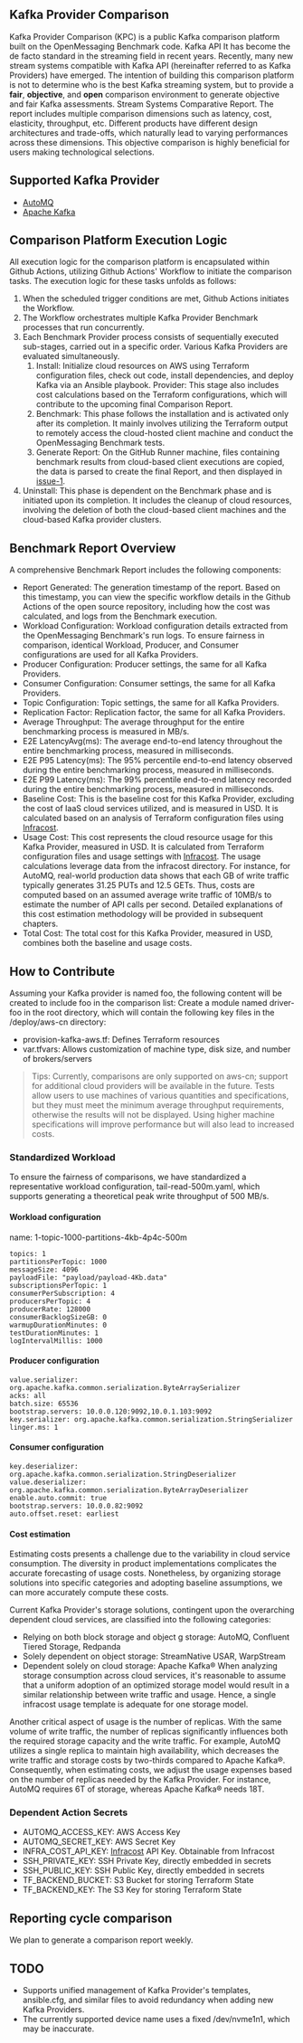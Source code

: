 ## Kafka Provider Comparison

Kafka Provider Comparison (KPC) is a public Kafka comparison platform built on the OpenMessaging Benchmark code. Kafka API
It has become the de facto standard in the streaming field in recent years. Recently, many new stream systems compatible with Kafka API (hereinafter referred to as Kafka Providers) have emerged.
The intention of building this comparison platform is not to determine who is the best Kafka streaming system, but to provide a **fair**, **objective**, and **open** comparison environment to generate objective and fair Kafka assessments.
Stream Systems Comparative Report. The report includes multiple comparison dimensions such as latency, cost, elasticity, throughput, etc. Different products have different design architectures and trade-offs, which naturally lead to varying performances across these dimensions. This objective comparison is highly beneficial for users making technological selections.

## Supported Kafka Provider

* [AutoMQ](https://www.automq.com)
* [Apache Kafka](https://kafka.apache.org)

## Comparison Platform Execution Logic

All execution logic for the comparison platform is encapsulated within Github Actions, utilizing Github Actions' Workflow to initiate the comparison tasks. The execution logic for these tasks unfolds as follows:

1. When the scheduled trigger conditions are met, Github Actions initiates the Workflow.
2. The Workflow orchestrates multiple Kafka Provider Benchmark processes that run concurrently.
3. Each Benchmark Provider process consists of sequentially executed sub-stages, carried out in a specific order. Various Kafka Providers are evaluated simultaneously.
   1. Install: Initialize cloud resources on AWS using Terraform configuration files, check out code, install dependencies, and deploy Kafka via an Ansible playbook.
      Provider: This stage also includes cost calculations based on the Terraform configurations, which will contribute to the upcoming final Comparison Report.
   2. Benchmark: This phase follows the installation and is activated only after its completion. It mainly involves utilizing the Terraform output to remotely access the cloud-hosted client machine and conduct the OpenMessaging Benchmark tests.
   3. Generate Report: On the GitHub Runner machine, files containing benchmark results from cloud-based client executions are copied, the data is parsed to create the final Report, and then displayed in [issue-1](https://github.com/AutoMQ/kafka-provider-comparison/issues/1).
4. Uninstall: This phase is dependent on the Benchmark phase and is initiated upon its completion. It includes the cleanup of cloud resources, involving the deletion of both the cloud-based client machines and the cloud-based Kafka provider clusters.


## Benchmark Report Overview
A comprehensive Benchmark Report includes the following components:
- Report Generated: The generation timestamp of the report. Based on this timestamp, you can view the specific workflow details in the Github Actions of the open source repository, including how the cost was calculated, and logs from the Benchmark execution.
- Workload Configuration: Workload configuration details extracted from the OpenMessaging Benchmark's run logs. To ensure fairness in comparison, identical Workload, Producer, and Consumer configurations are used for all Kafka Providers.
- Producer Configuration: Producer settings, the same for all Kafka Providers.
- Consumer Configuration: Consumer settings, the same for all Kafka Providers.
- Topic Configuration: Topic settings, the same for all Kafka Providers.
- Replication Factor: Replication factor, the same for all Kafka Providers.
- Average Throughput: The average throughput for the entire benchmarking process is measured in MB/s.
- E2E LatencyAvg(ms): The average end-to-end latency throughout the entire benchmarking process, measured in milliseconds.
- E2E P95 Latency(ms): The 95% percentile end-to-end latency observed during the entire benchmarking process, measured in milliseconds.
- E2E P99 Latency(ms): The 99% percentile end-to-end latency recorded during the entire benchmarking process, measured in milliseconds.
- Baseline Cost: This is the baseline cost for this Kafka Provider, excluding the cost of IaaS cloud services utilized, and is measured in USD. It is calculated based on an analysis of Terraform configuration files using [Infracost](https://www.infracost.io/).
- Usage Cost: This cost represents the cloud resource usage for this Kafka Provider, measured in USD. It is calculated from Terraform configuration files and usage settings with [Infracost](https://www.infracost.io/). The usage calculations leverage data from the infracost directory. For instance, for AutoMQ, real-world production data shows that each GB of write traffic typically generates 31.25 PUTs and 12.5 GETs. Thus, costs are computed based on an assumed average write traffic of 10MB/s to estimate the number of API calls per second. Detailed explanations of this cost estimation methodology will be provided in subsequent chapters.
- Total Cost: The total cost for this Kafka Provider, measured in USD, combines both the baseline and usage costs.

## How to Contribute
Assuming your Kafka provider is named foo, the following content will be created to include foo in the comparison list:
Create a module named driver-foo in the root directory, which will contain the following key files in the /deploy/aws-cn directory:
- provision-kafka-aws.tf: Defines Terraform resources
- var.tfvars: Allows customization of machine type, disk size, and number of brokers/servers

> Tips: Currently, comparisons are only supported on aws-cn; support for additional cloud providers will be available in the future. Tests allow users to use machines of various quantities and specifications, but they must meet the minimum average throughput requirements, otherwise the results will not be displayed. Using higher machine specifications will improve performance but will also lead to increased costs.

### Standardized Workload
To ensure the fairness of comparisons, we have standardized a representative workload configuration, tail-read-500m.yaml, which supports generating a theoretical peak write throughput of 500 MB/s.

#### Workload configuration
name: 1-topic-1000-partitions-4kb-4p4c-500m
``` 
topics: 1
partitionsPerTopic: 1000
messageSize: 4096
payloadFile: "payload/payload-4Kb.data"
subscriptionsPerTopic: 1
consumerPerSubscription: 4
producersPerTopic: 4
producerRate: 128000
consumerBacklogSizeGB: 0
warmupDurationMinutes: 0
testDurationMinutes: 1
logIntervalMillis: 1000
```

#### Producer configuration
```
value.serializer: org.apache.kafka.common.serialization.ByteArraySerializer
acks: all
batch.size: 65536
bootstrap.servers: 10.0.0.120:9092,10.0.1.103:9092
key.serializer: org.apache.kafka.common.serialization.StringSerializer
linger.ms: 1
```

#### Consumer configuration
```
key.deserializer: org.apache.kafka.common.serialization.StringDeserializer
value.deserializer: org.apache.kafka.common.serialization.ByteArrayDeserializer
enable.auto.commit: true
bootstrap.servers: 10.0.0.82:9092
auto.offset.reset: earliest
```

#### Cost estimation
Estimating costs presents a challenge due to the variability in cloud service consumption. The diversity in product implementations complicates the accurate forecasting of usage costs. Nonetheless, by organizing storage solutions into specific categories and adopting baseline assumptions, we can more accurately compute these costs.

Current Kafka Provider's storage solutions, contingent upon the overarching dependent cloud services, are classified into the following categories:
- Relying on both block storage and object g storage: AutoMQ, Confluent Tiered Storage, Redpanda
- Solely dependent on object storage: StreamNative USAR, WarpStream
- Dependent solely on cloud storage: Apache Kafka®
  When analyzing storage consumption across cloud services, it's reasonable to assume that a uniform adoption of an optimized storage model would result in a similar relationship between write traffic and usage. Hence, a single infracost usage template is adequate for one storage model.

Another critical aspect of usage is the number of replicas. With the same volume of write traffic, the number of replicas significantly influences both the required storage capacity and the write traffic. For example, AutoMQ utilizes a single replica to maintain high availability, which decreases the write traffic and storage costs by two-thirds compared to Apache Kafka®. Consequently, when estimating costs, we adjust the usage expenses based on the number of replicas needed by the Kafka Provider. For instance, AutoMQ requires 6T of storage, whereas Apache Kafka® needs 18T.


### Dependent Action Secrets
- AUTOMQ_ACCESS_KEY: AWS Access Key
- AUTOMQ_SECRET_KEY: AWS Secret Key
- INFRA_COST_API_KEY:  [Infracost](https://www.infracost.io/) API Key. Obtainable from Infracost
- SSH_PRIVATE_KEY: SSH Private Key, directly embedded in secrets
- SSH_PUBLIC_KEY: SSH Public Key, directly embedded in secrets
- TF_BACKEND_BUCKET: S3 Bucket for storing Terraform State
- TF_BACKEND_KEY: The S3 Key for storing Terraform State

## Reporting cycle comparison
We plan to generate a comparison report weekly.

## TODO
- Supports unified management of Kafka Provider's templates, ansible.cfg, and similar files to avoid redundancy when adding new Kafka Providers.
- The currently supported device name uses a fixed /dev/nvme1n1, which may be inaccurate.